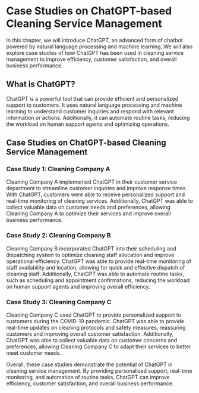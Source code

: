 Case Studies on ChatGPT-based Cleaning Service Management
=============================================================================================

In this chapter, we will introduce ChatGPT, an advanced form of chatbot powered by natural language processing and machine learning. We will also explore case studies of how ChatGPT has been used in cleaning service management to improve efficiency, customer satisfaction, and overall business performance.

What is ChatGPT?
----------------

ChatGPT is a powerful tool that can provide efficient and personalized support to customers. It uses natural language processing and machine learning to understand customer inquiries and respond with relevant information or actions. Additionally, it can automate routine tasks, reducing the workload on human support agents and optimizing operations.

Case Studies on ChatGPT-based Cleaning Service Management
---------------------------------------------------------

### Case Study 1: Cleaning Company A

Cleaning Company A implemented ChatGPT in their customer service department to streamline customer inquiries and improve response times. With ChatGPT, customers were able to receive personalized support and real-time monitoring of cleaning services. Additionally, ChatGPT was able to collect valuable data on customer needs and preferences, allowing Cleaning Company A to optimize their services and improve overall business performance.

### Case Study 2: Cleaning Company B

Cleaning Company B incorporated ChatGPT into their scheduling and dispatching system to optimize cleaning staff allocation and improve operational efficiency. ChatGPT was able to provide real-time monitoring of staff availability and location, allowing for quick and effective dispatch of cleaning staff. Additionally, ChatGPT was able to automate routine tasks, such as scheduling and appointment confirmations, reducing the workload on human support agents and improving overall efficiency.

### Case Study 3: Cleaning Company C

Cleaning Company C used ChatGPT to provide personalized support to customers during the COVID-19 pandemic. ChatGPT was able to provide real-time updates on cleaning protocols and safety measures, reassuring customers and improving overall customer satisfaction. Additionally, ChatGPT was able to collect valuable data on customer concerns and preferences, allowing Cleaning Company C to adapt their services to better meet customer needs.

Overall, these case studies demonstrate the potential of ChatGPT in cleaning service management. By providing personalized support, real-time monitoring, and automation of routine tasks, ChatGPT can improve efficiency, customer satisfaction, and overall business performance.


